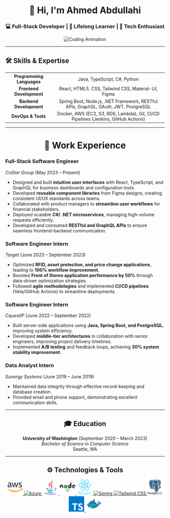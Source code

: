 <h1 align="center">👋 Hi, I'm Ahmed Abdullahi</h1>
<h3 align="center">💻 Full-Stack Developer | 🚀 Lifelong Learner | 🌟 Tech Enthusiast</h3>

<p align="center">
  <img src="https://media.giphy.com/media/13HgwGsXF0aiGY/giphy.gif" alt="Coding Animation" width="500" />
</p>

---

<h2 align="left">🛠️ Skills & Expertise</h2>

<table align="center">
  <tr>
    <td align="center"><b>Programming Languages</b></td>
    <td align="center">Java, TypeScript, C#, Python</td>
  </tr>
  <tr>
    <td align="center"><b>Frontend Development</b></td>
    <td align="center">React, HTML5, CSS, Tailwind CSS, Material-UI, Figma</td>
  </tr>
  <tr>
    <td align="center"><b>Backend Development</b></td>
    <td align="center">Spring Boot, Node.js, .NET Framework, RESTful APIs, GraphQL, OAuth, JWT, PostgreSQL</td>
  </tr>
  <tr>
    <td align="center"><b>DevOps & Tools</b></td>
    <td align="center">Docker, AWS (EC2, S3, RDS, Lambda), Git, CI/CD Pipelines (Jenkins, GitHub Actions)</td>
  </tr>
</table>

---

<h1 align="center">💼 Work Experience</h1>

<div>
  <h3><b>Full-Stack Software Engineer</b></h3>
  <p><i>CoStar Group</i> (May 2023 – Present)</p>
  <ul>
    <li>Designed and built <b>intuitive user interfaces</b> with React, TypeScript, and GraphQL for business dashboards and configuration tools.</li>
    <li>Developed <b>reusable component libraries</b> from Figma designs, creating consistent UI/UX standards across teams.</li>
    <li>Collaborated with product managers to <b>streamline user workflows</b> for financial stakeholders.</li>
    <li>Deployed scalable <b>C#/ .NET microservices</b>, managing high-volume requests efficiently.</li>
    <li>Developed and consumed <b>RESTful and GraphQL APIs</b> to ensure seamless frontend-backend communication.</li>
  </ul>
</div>

<div>
  <h3><b>Software Engineer Intern</b></h3>
  <p><i>Target</i> (June 2023 – September 2023)</p>
  <ul>
    <li>Optimized <b>RFID, asset protection, and price change applications</b>, leading to <b>100% workflow improvement</b>.</li>
    <li>Boosted <b>Front of Stores application performance by 50%</b> through data-driven optimization strategies.</li>
    <li>Followed <b>agile methodologies</b> and implemented <b>CI/CD pipelines</b> (Vela/GitHub Actions) to streamline deployments.</li>
  </ul>
</div>

<div>
  <h3><b>Software Engineer Intern</b></h3>
  <p><i>CquestIP</i> (June 2022 – September 2022)</p>
  <ul>
    <li>Built server-side applications using <b>Java, Spring Boot, and PostgreSQL</b>, improving system efficiency.</li>
    <li>Developed <b>middle-tier architectures</b> in collaboration with senior engineers, improving project delivery timelines.</li>
    <li>Implemented <b>A/B testing</b> and feedback loops, achieving <b>30% system stability improvement</b>.</li>
  </ul>
</div>

<div>
  <h3><b>Data Analyst Intern</b></h3>
  <p><i>Sunergy Systems</i> (June 2019 – June 2019)</p>
  <ul>
    <li>Maintained data integrity through effective record-keeping and database creation.</li>
    <li>Provided email and phone support, demonstrating excellent communication skills.</li>
  </ul>
</div>

---

<h2 align="center">🎓 Education</h2>

<p align="center">
  <b>University of Washington</b> (September 2020 – March 2023) <br>
  <i>Bachelor of Science in Computer Science</i> <br>
  Seattle, WA
</p>

---

<h2 align="center">⚙️ Technologies & Tools</h2>

<p align="center">
  <a href="https://aws.amazon.com" target="_blank">
    <img src="https://raw.githubusercontent.com/devicons/devicon/master/icons/amazonwebservices/amazonwebservices-original-wordmark.svg" alt="AWS" width="50" height="50"/>
  </a>
  <a href="https://azure.microsoft.com/en-in/" target="_blank">
    <img src="https://www.vectorlogo.zone/logos/microsoft_azure/microsoft_azure-icon.svg" alt="Azure" width="50" height="50"/>
  </a>
  <a href="https://www.java.com" target="_blank">
    <img src="https://raw.githubusercontent.com/devicons/devicon/master/icons/java/java-original.svg" alt="Java" width="50" height="50"/>
  </a>
  <a href="https://nodejs.org" target="_blank">
    <img src="https://raw.githubusercontent.com/devicons/devicon/master/icons/nodejs/nodejs-original-wordmark.svg" alt="Node.js" width="50" height="50"/>
  </a>
  <a href="https://reactjs.org/" target="_blank">
    <img src="https://raw.githubusercontent.com/devicons/devicon/master/icons/react/react-original-wordmark.svg" alt="React" width="50" height="50"/>
  </a>
  <a href="https://spring.io/" target="_blank">
    <img src="https://www.vectorlogo.zone/logos/springio/springio-icon.svg" alt="Spring" width="50" height="50"/>
  </a>
  <a href="https://tailwindcss.com/" target="_blank">
    <img src="https://www.vectorlogo.zone/logos/tailwindcss/tailwindcss-icon.svg" alt="Tailwind CSS" width="50" height="50"/>
  </a>
  <a href="https://www.postgresql.org" target="_blank">
    <img src="https://raw.githubusercontent.com/devicons/devicon/master/icons/postgresql/postgresql-original-wordmark.svg" alt="PostgreSQL" width="50" height="50"/>
  </a>
  <a href="https://www.typescriptlang.org/" target="_blank">
    <img src="https://raw.githubusercontent.com/devicons/devicon/master/icons/typescript/typescript-original.svg" alt="TypeScript" width="50" height="50"/>
  </a>
  <a href="https://docker.com/" target="_blank">
    <img src="https://raw.githubusercontent.com/devicons/devicon/master/icons/docker/docker-original.svg" alt="Docker" width="50" height="50"/>
  </a>
</p>
